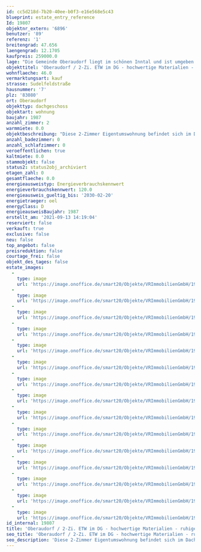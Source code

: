 ```yaml
---
id: cc5d218d-7b20-40ee-b0f3-e16e568e5c43
blueprint: estate_entry_reference
Id: 19807
objektnr_extern: '6896'
benutzer: '89'
referenz: '1'
breitengrad: 47.656
laengengrad: 12.1705
kaufpreis: 259000.0
lage: "Die Gemeinde Oberaudorf liegt im schönen Inntal und ist umgeben von herrlicher Landschaft mit bayerischen und tiroler Bergen. \r\n\r\nDer Ort hat eine verkehrsgünstige Lage. In ca. 25 Minuten erreichen Sie mit dem Auto bequem über die Inntalautobahn Rosenheim. Auch bis Kufstein ist es nicht weit - hier sind Sie in ca. 10 Minuten. In rund einer Stunde erreichen Sie bequem mit dem Zug (Meridian) die bayerische Landeshauptstadt München. \r\nIn den Hauptverkehrszeiten sogar im halbe Stunden-Takt, sonst stündlich.\r\n\r\nEgal ob Sommer oder Winter - es gibt zahlreiche Freizeitmöglichkeiten. Sportbegeisterte können in Oberaudorf wandern, baden, bergsteigen, radeln oder mountainbiken. Im Winter locken gleich mehrere Skigebiete in der näheren Umgebung - alles auf kurzem Wege zu erreichen. \r\nDie Freizeitaktivitäten und sonstiges Wissenswertes im Umfeld von Oberaudorf sind unter www.oberaudorf.de bestens beschrieben."
objekttitel: 'Oberaudorf / 2-Zi. ETW im DG - hochwertige Materialien - ruhige Ortslage'
wohnflaeche: 46.0
vermarktungsart: kauf
strasse: Sudelfeldstraße
hausnummer: '7'
plz: '83080'
ort: Oberaudorf
objekttyp: dachgeschoss
objektart: wohnung
baujahr: 1987
anzahl_zimmer: 2
warmmiete: 0.0
objektbeschreibung: "Diese 2-Zimmer Eigentumswohnung befindet sich im Dachgeschoss eines gepflegten Mehrfamilienhauses in einer ruhigen und dennoch zentralen Lage von Oberaudorf. Zu Fuß ist das Ortszentrum in 15 Minuten zu erreichen. Der Bahnhof ist nur ca. 700 m entfernt. \r\n\r\nBei Renovierungen im Jahr 2019 wurde viel Wert auf die Verwendung von Materialien hoher Qualität sowie ein ansprechendes Design gelegt. Das Badezimmer wurde komplett saniert, die Böden mit echtem Naturholzboden belegt und die Dachfenster erneuert. Die hochwertige Einbauküche (im Kaufpreis bereits enthalten) ist ebenfalls nur ein Beispiel für die moderne Ausstattung dieser Wohnung.\r\n\r\nNeben Bad, einer Küche, einem Schlafzimmer sowie dem Wohnzimmer verfügt die Wohnung über einen Balkon mit wunderbarem Blick auf die Inntaler Berge wie z.B. auf das Kranzhorn.\r\n\r\nEin Tiefgaragenplatz und ein Speicherabteil im Bereich des Balkons runden dieses Angebot ab."
anzahl_badezimmer: 0
anzahl_schlafzimmer: 0
veroeffentlichen: true
kaltmiete: 0.0
stammobjekt: false
status2: status2obj_archiviert
etagen_zahl: 0
gesamtflaeche: 0.0
energieausweistyp: Energieverbrauchskennwert
energieverbrauchskennwert: 120.0
energieausweis_gueltig_bis: '2030-02-20'
energietraeger: oel
energyClass: D
energieausweisBaujahr: 1987
erstellt_am: '2021-09-13 14:19:04'
reserviert: false
verkauft: true
exclusive: false
neu: false
top_angebot: false
preisreduktion: false
courtage_frei: false
objekt_des_tages: false
estate_images:
  -
    type: image
    url: 'https://image.onoffice.de/smart20/Objekte/VRImmobilienGmbH/19807/cc67da94-a99f-49bc-aaa1-a227b84c8b7e.jpg'
  -
    type: image
    url: 'https://image.onoffice.de/smart20/Objekte/VRImmobilienGmbH/19807/bf40de70-8954-4b47-8f8c-07749ea29c37.jpg'
  -
    type: image
    url: 'https://image.onoffice.de/smart20/Objekte/VRImmobilienGmbH/19807/89c1d60c-82d1-4ce3-b093-97b1f46e4046.jpg'
  -
    type: image
    url: 'https://image.onoffice.de/smart20/Objekte/VRImmobilienGmbH/19807/0cc9c7fc-6cb0-4ce8-802e-9ffde8f320ab.jpg'
  -
    type: image
    url: 'https://image.onoffice.de/smart20/Objekte/VRImmobilienGmbH/19807/0d7a11b3-8b2a-4536-9d24-b0235a10bda4.jpg'
  -
    type: image
    url: 'https://image.onoffice.de/smart20/Objekte/VRImmobilienGmbH/19807/70d53d61-622f-4319-858b-f240441bf241.jpg'
  -
    type: image
    url: 'https://image.onoffice.de/smart20/Objekte/VRImmobilienGmbH/19807/a8e887f4-8a1a-4edd-99d4-b484293c4e6a.jpg'
  -
    type: image
    url: 'https://image.onoffice.de/smart20/Objekte/VRImmobilienGmbH/19807/0d651dd7-1f21-4cc2-a366-b5f576d83c6c.jpg'
  -
    type: image
    url: 'https://image.onoffice.de/smart20/Objekte/VRImmobilienGmbH/19807/16ab060a-a7aa-4ac1-a540-f90a9739a897.jpg'
  -
    type: image
    url: 'https://image.onoffice.de/smart20/Objekte/VRImmobilienGmbH/19807/6821ffde-2aac-4219-ae93-e53424de8e99.jpg'
  -
    type: image
    url: 'https://image.onoffice.de/smart20/Objekte/VRImmobilienGmbH/19807/99448869-4dbd-4a78-bc7b-8561c1eff64f.jpg'
  -
    type: image
    url: 'https://image.onoffice.de/smart20/Objekte/VRImmobilienGmbH/19807/515f60a9-4f8e-41e9-a1d2-f96c212494c4.jpg'
  -
    type: image
    url: 'https://image.onoffice.de/smart20/Objekte/VRImmobilienGmbH/19807/c67ff9a3-4bc6-46a9-b1cf-b455996f4e92.jpg'
  -
    type: image
    url: 'https://image.onoffice.de/smart20/Objekte/VRImmobilienGmbH/19807/2225a4b7-b5a1-4a77-bf4c-9f7f4e2bb76f.jpg'
  -
    type: image
    url: 'https://image.onoffice.de/smart20/Objekte/VRImmobilienGmbH/19807/c245182a-bd32-40ae-9b8c-8ab3a6c71e86.jpg'
id_internal: 19807
title: 'Oberaudorf / 2-Zi. ETW im DG - hochwertige Materialien - ruhige Ortslage'
seo_title: 'Oberaudorf / 2-Zi. ETW im DG - hochwertige Materialien - ruhige Ortslage'
seo_description: 'Diese 2-Zimmer Eigentumswohnung befindet sich im Dachgeschoss eines gepflegten Mehrfamilienhauses in einer ruhigen und dennoch zentralen Lage von Oberaudorf. Zu'
---
```

